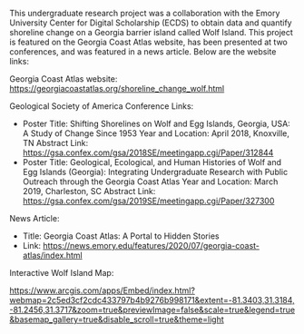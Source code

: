 This undergraduate research project was a collaboration with the Emory University Center for Digital Scholarship (ECDS) to obtain
data and quantify shoreline change on a Georgia barrier island called Wolf Island.  This project is featured on the Georgia
Coast Atlas website, has been presented at two conferences, and was featured in a news article.  Below are the website links:

Georgia Coast Atlas website: https://georgiacoastatlas.org/shoreline_change_wolf.html

Geological Society of America Conference Links: 
  - Poster Title: Shifting Shorelines on Wolf and Egg Islands, Georgia, USA: A Study of Change Since 1953
    Year and Location: April 2018, Knoxville, TN
    Abstract Link: https://gsa.confex.com/gsa/2018SE/meetingapp.cgi/Paper/312844
  - Poster Title: Geological, Ecological, and Human Histories of Wolf and Egg Islands (Georgia): Integrating Undergraduate Research with
                  Public Outreach through the Georgia Coast Atlas
    Year and Location: March 2019, Charleston, SC
    Abstract Link: https://gsa.confex.com/gsa/2019SE/meetingapp.cgi/Paper/327300
    
News Article:
  - Title: Georgia Coast Atlas: A Portal to Hidden Stories
  - Link: https://news.emory.edu/features/2020/07/georgia-coast-atlas/index.html


Interactive Wolf Island Map:

https://www.arcgis.com/apps/Embed/index.html?webmap=2c5ed3cf2cdc433797b4b9276b998171&extent=-81.3403,31.3184,-81.2456,31.3717&zoom=true&previewImage=false&scale=true&legend=true&basemap_gallery=true&disable_scroll=true&theme=light
